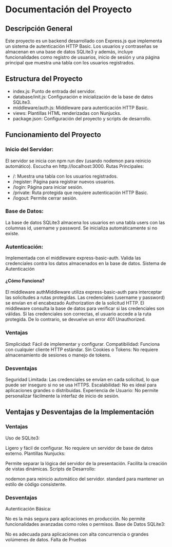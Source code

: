 # Documentación del Proyecto
## Descripción General
Este proyecto es un backend desarrollado con Express.js que implementa un sistema de autenticación HTTP Basic. Los usuarios y contraseñas se almacenan en una base de datos SQLite3 y además, incluye funcionalidades como registro de usuarios, inicio de sesión y una página principal que muestra una tabla con los usuarios registrados.

## Estructura del Proyecto
- index.js: Punto de entrada del servidor.
- database/init.js: Configuración e inicialización de la base de datos SQLite3.
- middleware/auth.js: Middleware para autenticación HTTP Basic.
- views: Plantillas HTML renderizadas con Nunjucks.
- package.json: Configuración del proyecto y scripts de desarrollo.
## Funcionamiento del Proyecto
### Inicio del Servidor:

El servidor se inicia con npm run dev (usando nodemon para reinicio automático).
Escucha en http://localhost:3000.
Rutas Principales:

- /: Muestra una tabla con los usuarios registrados.
- /register: Página para registrar nuevos usuarios.
- /login: Página para iniciar sesión.
- /private: Ruta protegida que requiere autenticación HTTP Basic.
- /logout: Permite cerrar sesión.
### Base de Datos:

La base de datos SQLite3 almacena los usuarios en una tabla users con las columnas id, username y password.
Se inicializa automáticamente si no existe.
### Autenticación:

Implementada con el middleware express-basic-auth.
Valida las credenciales contra los datos almacenados en la base de datos.
Sistema de Autenticación
#### ¿Cómo Funciona?
El middleware authMiddleware utiliza express-basic-auth para interceptar las solicitudes a rutas protegidas.
Las credenciales (username y password) se envían en el encabezado Authorization de la solicitud HTTP.
El middleware consulta la base de datos para verificar si las credenciales son válidas.
Si las credenciales son correctas, el usuario accede a la ruta protegida. De lo contrario, se devuelve un error 401 Unauthorized.
### Ventajas
Simplicidad: Fácil de implementar y configurar.
Compatibilidad: Funciona con cualquier cliente HTTP estándar.
Sin Cookies o Tokens: No requiere almacenamiento de sesiones o manejo de tokens.
### Desventajas
Seguridad Limitada: Las credenciales se envían en cada solicitud, lo que puede ser inseguro si no se usa HTTPS.
Escalabilidad: No es ideal para aplicaciones grandes o distribuidas.
Experiencia de Usuario: No permite personalizar fácilmente la interfaz de inicio de sesión.
## Ventajas y Desventajas de la Implementación
### Ventajas
Uso de SQLite3:

Ligero y fácil de configurar.
No requiere un servidor de base de datos externo.
Plantillas Nunjucks:

Permite separar la lógica del servidor de la presentación.
Facilita la creación de vistas dinámicas.
Scripts de Desarrollo:

nodemon para reinicio automático del servidor.
standard para mantener un estilo de código consistente.
### Desventajas
Autenticación Básica:

No es la más segura para aplicaciones en producción.
No permite funcionalidades avanzadas como roles o permisos.
Base de Datos SQLite3:

No es adecuada para aplicaciones con alta concurrencia o grandes volúmenes de datos.
Falta de Pruebas
